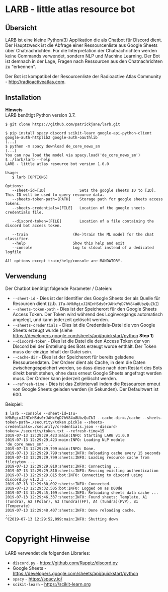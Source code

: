 # LARB - little atlas resource bot

## Übersicht
LARB ist eine kleine Python(3) Applikation die als Chatbot für Discord dient. Der Hauptzweck ist die Abfrage einer Ressourcenliste aus Google Sheets über Chatnachrichten. Für die Interpretation der Chatnachrichten werden keine Commands verwendet, sondern NLP und Machine Learning. Der Bot ist demnach in der Lage, Fragen nach Ressourcen aus den Chatnachrichten zu "erkennen".

Der Bot ist kompatibel der Resourcenliste der Radioactive Atlas Community - http://radioactiveatlas.com.

## Installation
**Hinweis**    
LARB benötigt Python version 3.7.

```
$ git clone https://github.com/patrickjane/larb.git

$ pip install spacy discord scikit-learn google-api-python-client google-auth-httplib2 google-auth-oauthlib
(...)
$ python -m spacy download de_core_news_sm
(...)
You can now load the model via spacy.load('de_core_news_sm')
$ ./larb/larb --help
LARB - little atlas resource bot version 1.0.0

Usage:
   $ larb [OPTIONS]

Options:
   --sheet-id=[ID]               Sets the google sheets ID to [ID]. This ID will be used to query resource data.
   --sheets-token-path=[PATH]    Storage path for google sheets access tokens.
   --sheets-credentials=[FILE]   Location of the google sheets credentials file.

   --discord-token=[FILE]        Location of a file containing the discord bot access token.

   --train                    (Re-)train the ML model for the chat classifier.
   --help                     Show this help and exit
   --console                  Log to stdout instead of a dedicated logfile

All options except train/help/console are MANDATORY.
```

## Verwendung
Der Chatbot benötigt folgende Parameter / Dateien:

- `--sheet-id` - Dies ist der Identifier des Google Sheets der als Quelle für Resourcen dient (z.b. `1Tu-kMkRgixJ2NInHSds0rJAHxYqD7hV84u8UbzQuZkI`)
- `--sheets-token-path` - Dies ist der Speicherort für den Google Sheets Access Token. Der Token wird während des Loginvorgangs automatisch angelegt, und kann jederzeit gelöscht werden.
- `--sheets-credentials` - Dies ist die Credentials-Datei die von Google Sheets erzeugt wurde (siehe https://developers.google.com/sheets/api/quickstart/python **Step 1**)
- `--discord-token` - Dies ist die Datei die den Access Token der von Discord bei der Erstellung des Bots erzeugt wurde enthält. Der Token muss der einzige Inhalt der Datei sein.
- `--cache-dir` - Dies ist der Speicherort für bereits geladene Ressourcendaten. Der Ordner dient als Cache, in dem die Daten zwischengespeichert werden, so dass diese nach dem Restart des Bots direkt bereit stehen, ohne dass erneut Google Sheets angefragt werden muss. Der Ordner kann jederzeit gelöscht werden.
- `--refresh-time` - Dies ist das Zeitintervall indem die Ressourcen erneut von Google Sheets geladen werden (in Sekunden). Der Defaultwert ist 600.

Beispiel:

```
$ larb --console --sheet-id=1Tu-kMkRgixJ2NInHSds0rJAHxYqD7hV84u8UbzQuZkI --cache-dir=./cache --sheets-token-path=./security/token.pickle --sheets-credentials=./security/credentials.json --discord-token=./security/token.txt --refresh-time=15
2019-07-13 12:29:29,423:main:INFO: Starting LARB v1.0.0
2019-07-13 12:29:29,423:main:INFO: Loading NLP module 'de_core_news_sm' ...
2019-07-13 12:29:29,799:main:INFO: Done.
2019-07-13 12:29:29,799:sheets:INFO: Reloading cache every 15 seconds
2019-07-13 12:29:29,799:sheets:INFO: Loading resource cache from filesytem ...
2019-07-13 12:29:29,810:sheets:INFO: Connecting ...
2019-07-13 12:29:29,810:sheets:INFO: Reusing existing authentication
2019-07-13 12:29:29,815:bot:INFO: Connecting to discord using discord.py v1.2.3 ...
2019-07-13 12:29:30,092:sheets:INFO: Connected.
2019-07-13 12:29:32,505:bot:INFO: Logged on as D00de
2019-07-13 12:29:45,109:sheets:INFO: Reloading sheets data cache ...
2019-07-13 12:29:46,337:sheets:INFO: Found sheets: Template, A1 (Tundra), A2 (Polar), A3 (Tundra)(FP), A4 (Tundra)(PVP), B1  (Temperate)
2019-07-13 12:29:48,407:sheets:INFO: Done reloading cache.
...
^C2019-07-13 12:29:52,099:main:INFO: Shutting down

```

# Copyright Hinweise
LARB verwendet die folgenden Libraries:

- `discord.py` - https://github.com/Rapptz/discord.py
- Google Sheets - https://developers.google.com/sheets/api/quickstart/python
- `spacy` - https://spacy.io/
- `scikit-learn` - https://scikit-learn.org
